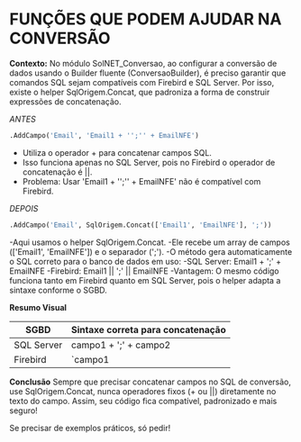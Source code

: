 # FUNÇÕES QUE PODEM AJUDAR NA CONVERSÃO #




  **Contexto:** 
No módulo SolNET_Conversao, ao configurar a conversão de dados usando o Builder fluente (ConversaoBuilder), é preciso garantir que comandos SQL 
sejam compatíveis com Firebird e SQL Server. Por isso, existe o helper SqlOrigem.Concat, que padroniza a forma de construir expressões de concatenação.


*ANTES*

 ```pascal
.AddCampo('Email', 'Email1 + '';'' + EmailNFE')
```
- Utiliza o operador + para concatenar campos SQL.
- Isso funciona apenas no SQL Server, pois no Firebird o operador de concatenação é ||.
- Problema: Usar 'Email1 + '';'' + EmailNFE' não é compatível com Firebird.

*DEPOIS*

```pascal
.AddCampo('Email', SqlOrigem.Concat(['Email1', 'EmailNFE'], ';'))
```

-Aqui usamos o helper SqlOrigem.Concat.
-Ele recebe um array de campos (['Email1', 'EmailNFE']) e o separador (';').
-O método gera automaticamente o SQL correto para o banco de dados em uso:
    -SQL Server: Email1 + ';' + EmailNFE
    -Firebird: Email1 || ';' || EmailNFE
-Vantagem: O mesmo código funciona tanto em Firebird quanto em SQL Server, pois o helper adapta a sintaxe conforme o SGBD.


**Resumo Visual**

| SGBD | Sintaxe correta para concatenação | 
|----------|----------|
| SQL Server	  | campo1 + ';' + campo2| 
| Firebird  | 	`campo1  |

**Conclusão**
Sempre que precisar concatenar campos no SQL de conversão, use SqlOrigem.Concat, nunca operadores fixos (+ ou ||) diretamente no texto do campo.
Assim, seu código fica compatível, padronizado e mais seguro!

Se precisar de exemplos práticos, só pedir!
